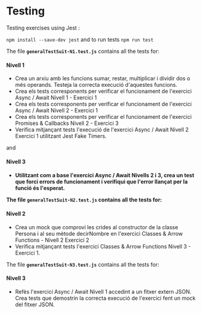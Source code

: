 # Testing

Testing exercises using Jest :

`npm install --save-dev jest` and to run tests `npm run test`

The file **`generalTestSuit-N1.test.js`** contains all the tests for:

#### Nivell 1

- Crea un arxiu amb les funcions sumar, restar, multiplicar i dividir dos o més operands. Testeja la correcta execució d'aquestes funcions.
- Crea els tests corresponents per verificar el funcionament de l'exercici Async / Await Nivell 1 - Exercici 1
- Crea els tests corresponents per verificar el funcionament de l'exercici Async / Await Nivell 2 - Exercici 1
- Crea els tests corresponents per verificar el funcionament de l'exercici Promises & Callbacks Nivell 2 - Exercici 3
- Verifica mitjançant tests l'execució de l'exercici Async / Await Nivell 2 Exercici 1 utilitzant Jest Fake Timers.

and <h4> Nivell 3 <h4>

- Utilitzant com a base l'exercici Async / Await Nivells 2 i 3, crea un test que forci errors de funcionament i verifiqui que l'error llançat per la funció és l'esperat.

The file **`generalTestSuit-N2.test.js`** contains all the tests for:

#### Nivell 2

- Crea un mock que comprovi les crides al constructor de la classe Persona i al seu mètode decirNombre en l'exercici Classes & Arrow Functions - Nivell 2 Exercici 2
- Verifica mitjançant tests l'exercici Classes & Arrow Functions Nivell 3 - Exercici 1.

The file **`generalTestSuit-N3.test.js`** contains all the tests for:

#### Nivell 3

- Refès l'exercici Async / Await Nivell 1 accedint a un fitxer extern JSON. Crea tests que demostrin la correcta execució de l'exercici fent un mock del fitxer JSON.
